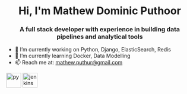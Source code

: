 <h1 align="center">Hi, I'm Mathew Dominic Puthoor</h1>
<h3 align="center"> A full stack developer with experience in building data pipelines and analytical tools </h3>

- 🔭 I’m currently working on Python, Django, ElasticSearch, Redis
- 🌱 I’m currently learning Docker, Data Modelling
- 📫 Reach me at: mathew.puthur@gmail.com

<img src="https://devicons.github.io/devicon/devicon.git/icons/python/python-original.svg" alt="py" width="40" height="40"/>
<img src="https://www.vectorlogo.zone/logos/jenkins/jenkins-icon.svg" alt="jenkins" width="40" height="40"/>




<!--**MathewDominic/MathewDominic** is a ✨ _special_ ✨ repository because its `README.md` (this file) appears on your GitHub profile.

-->
